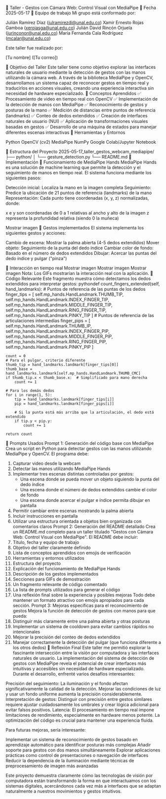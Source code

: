 🧪 Taller - Gestos con Cámara Web: Control Visual con MediaPipe
📅 Fecha
2025-05-17
🌷 Equipo de trabajo
Mi grupo está conformado por:

Julián Ramírez Díaz (julramirezdi@unal.edu.co)
Xamir Ernesto Rojas Gamboa (xerojasga@unal.edu.co)
Julián David Rincón Orjuela (jurinconor@unal.edu.co)
María Fernanda Cala Rodríguez (mcalar@unal.edu.co)

Este taller fue realizado por:

[Tu nombre] ([Tu correo])

🎯 Objetivo del Taller
Este taller tiene como objetivo explorar las interfaces naturales de usuario mediante la detección de gestos con las manos utilizando la cámara web. A través de la biblioteca MediaPipe y OpenCV, desarrollamos un sistema capaz de reconocer gestos en tiempo real y traducirlos en acciones visuales, creando una experiencia interactiva sin necesidad de hardware especializado.
🧠 Conceptos Aprendidos
✅ Procesamiento de video en tiempo real con OpenCV
✅ Implementación de la detección de manos con MediaPipe
✅ Reconocimiento de gestos y posturas de la mano
✅ Medición de distancias entre puntos de referencia (landmarks)
✅ Conteo de dedos extendidos
✅ Creación de interfaces naturales de usuario (NUI)
✅ Aplicación de transformaciones visuales basadas en gestos
✅ Desarrollo de una máquina de estados para manejar diferentes escenas interactivas
🔧 Herramientas y Entornos

Python
OpenCV (cv2)
MediaPipe
NumPy
Google Colab/Jupyter Notebook

📁 Estructura del Proyecto
2025-05-17_taller_gestos_webcam_mediapipe/
├── python/
│   └── gesture_detection.py
└── README.md
🧪 Implementación
🔹 Funcionamiento de MediaPipe Hands
MediaPipe Hands es una solución de machine learning que permite la detección y el seguimiento de manos en tiempo real. El sistema funciona mediante los siguientes pasos:

Detección inicial: Localiza la mano en la imagen completa
Seguimiento: Predice la ubicación de 21 puntos de referencia (landmarks) de la mano
Representación: Cada punto tiene coordenadas (x, y, z) normalizadas, donde:

x e y son coordenadas de 0 a 1 relativas al ancho y alto de la imagen
z representa la profundidad relativa (siendo 0 la muñeca)



Mostrar imagen
🔹 Gestos implementados
El sistema implementa los siguientes gestos y acciones:

Cambio de escena: Mostrar la palma abierta (4-5 dedos extendidos)
Mover objeto: Seguimiento de la punta del dedo índice
Cambiar color de fondo: Basado en el número de dedos extendidos
Dibujar: Acercar las puntas del dedo índice y pulgar ("pinza")

🔹 Interacción en tiempo real
Mostrar imagen
Mostrar imagen
Mostrar imagen
Nota: Los GIFs mostrarían la interacción real con la aplicación.
🔹 Código Relevante
Este fragmento muestra cómo detectamos los dedos extendidos para interpretar gestos:
pythondef count_fingers_extended(self, hand_landmarks):
    # Puntos de referencia de las puntas de los dedos
    finger_tips = [
        self.mp_hands.HandLandmark.THUMB_TIP,
        self.mp_hands.HandLandmark.INDEX_FINGER_TIP,
        self.mp_hands.HandLandmark.MIDDLE_FINGER_TIP,
        self.mp_hands.HandLandmark.RING_FINGER_TIP,
        self.mp_hands.HandLandmark.PINKY_TIP
    ]
    # Puntos de referencia de las articulaciones intermedias
    finger_pips = [
        self.mp_hands.HandLandmark.THUMB_IP,
        self.mp_hands.HandLandmark.INDEX_FINGER_PIP,
        self.mp_hands.HandLandmark.MIDDLE_FINGER_PIP,
        self.mp_hands.HandLandmark.RING_FINGER_PIP,
        self.mp_hands.HandLandmark.PINKY_PIP
    ]
    
    count = 0
    # Para el pulgar, criterio diferente
    thumb_tip = hand_landmarks.landmark[finger_tips[0]]
    thumb_base = hand_landmarks.landmark[self.mp_hands.HandLandmark.THUMB_CMC]
    if thumb_tip.x < thumb_base.x:  # Simplificado para mano derecha
        count += 1
    
    # Para los demás dedos
    for i in range(1, 5):
        tip = hand_landmarks.landmark[finger_tips[i]]
        pip = hand_landmarks.landmark[finger_pips[i]]
        
        # Si la punta está más arriba que la articulación, el dedo está extendido
        if tip.y < pip.y:
            count += 1
            
    return count
🧩 Prompts Usados
Prompt 1: Generación del código base con MediaPipe
Crea un script en Python para detectar gestos con las manos utilizando MediaPipe y OpenCV. 
El programa debe:
1. Capturar video desde la webcam
2. Detectar las manos utilizando MediaPipe Hands
3. Implementar tres escenas distintas controladas por gestos:
   - Una escena donde se pueda mover un objeto siguiendo la punta del dedo índice
   - Una escena donde el número de dedos extendidos cambie el color de fondo
   - Una escena donde acercar el pulgar e índice permita dibujar en pantalla
4. Permitir cambiar entre escenas mostrando la palma abierta
5. Incluir instrucciones en pantalla
6. Utilizar una estructura orientada a objetos bien organizada con comentarios claros
Prompt 2: Generación del README detallado
Crea un README.md completo para un taller titulado "Gestos con Cámara Web: Control Visual con MediaPipe". 
El README debe incluir:
1. Título, fecha y equipo de trabajo
2. Objetivo del taller claramente definido
3. Lista de conceptos aprendidos con emojis de verificación
4. Herramientas y entornos utilizados
5. Estructura del proyecto
6. Explicación del funcionamiento de MediaPipe Hands
7. Descripción de los gestos implementados
8. Secciones para GIFs de demostración
9. Un fragmento relevante de código comentado
10. La lista de prompts utilizados para generar el código
11. Una reflexión final sobre la experiencia y posibles mejoras
Todo debe mantener un formato atractivo con emojis apropiados para cada sección.
Prompt 3: Mejoras específicas para el reconocimiento de gestos
Mejora la función de detección de gestos con manos para que pueda:
1. Distinguir más claramente entre una palma abierta y otras posturas
2. Implementar un sistema de cooldown para evitar cambios rápidos no intencionales
3. Mejorar la precisión del conteo de dedos extendidos
4. Manejar correctamente la detección del pulgar (que funciona diferente a los otros dedos)
💬 Reflexión Final
Este taller me permitió explorar la fascinante intersección entre la visión por computadora y las interfaces naturales de usuario. La implementación del sistema de detección de gestos con MediaPipe revela el potencial de crear interfaces más intuitivas y accesibles sin necesidad de hardware especializado.
Durante el desarrollo, enfrenté varios desafíos interesantes:

Precisión del seguimiento: La iluminación y el fondo afectan significativamente la calidad de la detección. Mejorar las condiciones de luz y usar un fondo uniforme aumenta la precisión considerablemente.
Interpretación de gestos: Distinguir con precisión entre gestos similares requiere ajustar cuidadosamente los umbrales y crear lógica adicional para evitar falsos positivos.
Latencia: El procesamiento en tiempo real impone limitaciones de rendimiento, especialmente en hardware menos potente. La optimización del código es crucial para mantener una experiencia fluida.

Para futuras mejoras, sería interesante:

Implementar un sistema de reconocimiento de gestos basado en aprendizaje automático para identificar posturas más complejas
Añadir soporte para gestos con dos manos simultáneamente
Explorar aplicaciones prácticas como control de presentaciones o navegación de interfaces
Reducir la dependencia de la iluminación mediante técnicas de preprocesamiento de imagen más avanzadas

Este proyecto demuestra claramente cómo las tecnologías de visión por computadora están transformando la forma en que interactuamos con los sistemas digitales, acercándonos cada vez más a interfaces que se adaptan naturalmente a nuestros movimientos y gestos intuitivos.